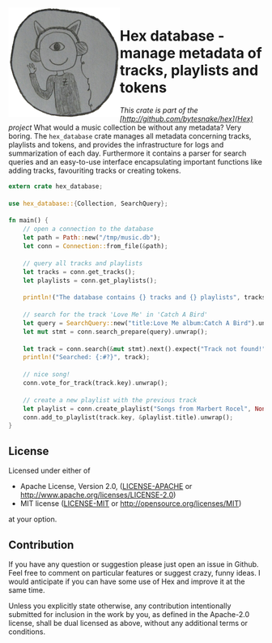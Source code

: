 <img align="left" src="/assets/github.png" width="220px"/>

#  Hex database - manage metadata of tracks, playlists and tokens
_This crate is part of the [http://github.com/bytesnake/hex](Hex) project_
What would a music collection be without any metadata? Very boring. The `hex_database` crate manages all metadata concerning tracks, playlists and tokens, and provides the infrastructure for logs and summarization of each day. Furthermore it contains a parser for search queries and an easy-to-use interface encapsulating important functions like adding tracks, favouriting tracks or creating tokens.

```rust
extern crate hex_database;

use hex_database::{Collection, SearchQuery};

fn main() {
    // open a connection to the database
    let path = Path::new("/tmp/music.db");
    let conn = Connection::from_file(&path);

    // query all tracks and playlists
    let tracks = conn.get_tracks();
    let playlists = conn.get_playlists();

    println!("The database contains {} tracks and {} playlists", tracks.len(), playlists.len());

    // search for the track 'Love Me' in 'Catch A Bird'
    let query = SearchQuery::new("title:Love Me album:Catch A Bird").unwrap();
    let mut stmt = conn.search_prepare(query).unwrap();
    
    let track = conn.search(&mut stmt).next().expect("Track not found!");
    println!("Searched: {:#?}", track);

    // nice song!
    conn.vote_for_track(track.key).unwrap();

    // create a new playlist with the previous track
    let playlist = conn.create_playlist("Songs from Marbert Rocel", None).unwrap();
    conn.add_to_playlist(track.key, &playlist.title).unwrap();
}
```

## License

Licensed under either of

- Apache License, Version 2.0, ([LICENSE-APACHE](LICENSE-APACHE) or <http://www.apache.org/licenses/LICENSE-2.0>)
- MIT license ([LICENSE-MIT](LICENSE-MIT) or <http://opensource.org/licenses/MIT>)

at your option.

## Contribution
If you have any question or suggestion please just open an issue in Github. Feel free to comment on particular features or suggest crazy, funny ideas. I would anticipate if you can have some use of Hex and improve it at the same time.

Unless you explicitly state otherwise, any contribution intentionally submitted for inclusion in the work by you, as defined in the Apache-2.0 license, shall be dual licensed as above, without any additional terms or conditions.
